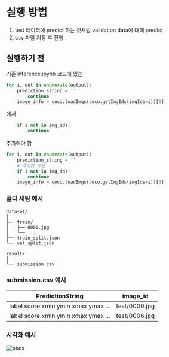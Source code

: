 # 실행 방법
1. test 데이터에 predict 하는 것처럼 validation data에 대해 predict
2. csv 파일 저장 후 진행
## 실행하기 전
기존 inference.ipynb 코드에 있는
```python
for i, out in enumerate(output):
    prediction_string = ''
        continue
    image_info = coco.loadImgs(coco.getImgIds(imgIds=i))[0]
```
에서
```python
    if i not in img_ids:
        continue
```
추가해야 함
```python
for i, out in enumerate(output):
    prediction_string = ''
    # 추가한 부분
    if i not in img_ids:
        continue
    image_info = coco.loadImgs(coco.getImgIds(imgIds=i))[0]
```
### 폴더 세팅 예시

```
dataset/
│
├── train/
│   ├── 0000.jpg
│   └── ... 
├── train_split.json
└── val_split.json

result/                         
│
└── submission.csv
```

### submission.csv 예시
                    
PredictionString  | image_id
------------- | -------------
label score xmin ymin xmax ymax ...  | test/0000.jpg
label score xmin ymin xmax ymax ...  | test/0006.jpg

### 시각화 예시
![bbox](https://github.com/user-attachments/assets/b5469f47-d207-4af6-8524-fecfc7a95ca9)
